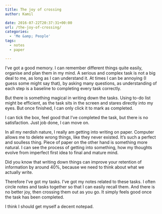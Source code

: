 ```yaml
---
title: The joy of crossing
author: Kamil

date: 2016-07-22T20:37:31+00:00
url: /the-joy-of-crossing/
categories:
  - 'Me &amp; People'
tags:
  - notes
  - paper

---
```

I’ve got a good memory. I can remember different things quite easily, organise and plan them in my mind. A serious and complex task is not a big deal to me, as long as I can understand it. At times I can be annoying (I guess some might say that), by asking many questions, as understanding of each step is a baseline to completing every task correctly.

But there is something magical in writing down the tasks. Using to-do list might be efficient, as the task sits in the screen and stares directly into my eyes. But once finished, I can only click it to mark as completed.

I can tick the box, feel good that I’ve completed the task, but there is no satisfaction. Just job done, I can move on.

In all my nerdish nature, I really am getting into writing on paper. Computer allows me to delete wrong things, like they never existed. It’s such a perfect and soulless thing. Piece of paper on the other hand is something more natural. I can see the process of getting into something, how my thoughts evolve from imperfect first idea to final and mature mind.

Did you know that writing down things can improve your retention of information by around 40%, because we need to think about what we actually write.

Therefore I’ve got my tasks. I’ve got my notes related to these tasks. I often circle notes and tasks together so that I can easily recall them. And there is no better joy, then crossing them out as you go. It simply feels good once the task has been completed.

I think I should get myself a decent notepad.

<span class="embed-youtube" style="text-align:center; display: block;"></span>

&nbsp;

&nbsp;
